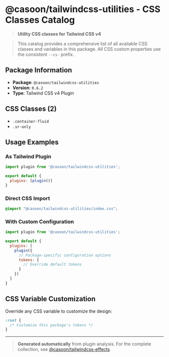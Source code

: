 # @casoon/tailwindcss-utilities - CSS Classes Catalog

> **Utility CSS classes for Tailwind CSS v4**

> This catalog provides a comprehensive list of all available CSS classes and variables in this package. All CSS custom properties use the consistent `--cs-` prefix.

## Package Information

- **Package**: `@casoon/tailwindcss-utilities`
- **Version**: `0.6.2`
- **Type**: Tailwind CSS v4 Plugin

## CSS Classes (2)

- `.container-fluid`
- `.sr-only`

## Usage Examples

### As Tailwind Plugin
```js
import plugin from '@casoon/tailwindcss-utilities';

export default {
  plugins: [plugin()]
}
```

### Direct CSS Import
```css
@import "@casoon/tailwindcss-utilities/index.css";
```

### With Custom Configuration
```js
import plugin from '@casoon/tailwindcss-utilities';

export default {
  plugins: [
    plugin({
      // Package-specific configuration options
      tokens: {
        // Override default tokens
      }
    })
  ]
}
```

## CSS Variable Customization

Override any CSS variable to customize the design:

```css
:root {
  /* Customize this package's tokens */
}
```

---

> **Generated automatically** from plugin analysis. For the complete collection, see [@casoon/tailwindcss-effects](https://www.npmjs.com/package/@casoon/tailwindcss-effects).
